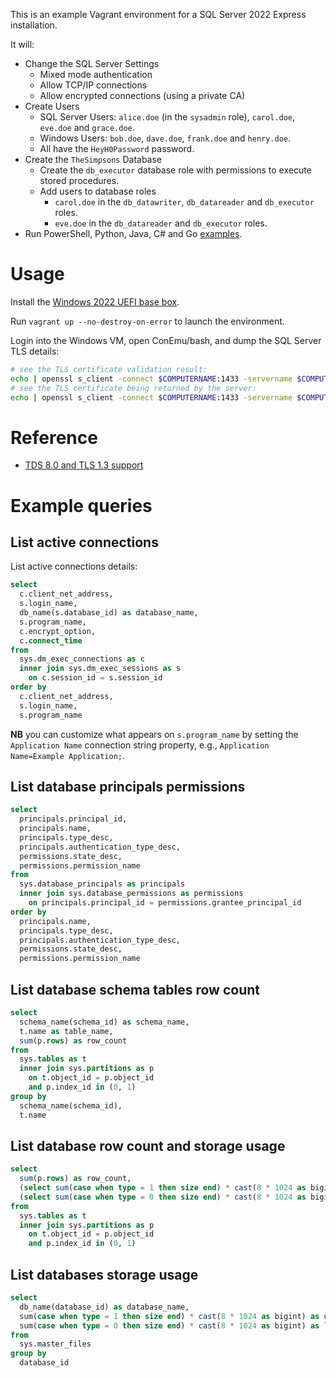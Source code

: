 This is an example Vagrant environment for a SQL Server 2022 Express installation.

It will:

* Change the SQL Server Settings
  * Mixed mode authentication
  * Allow TCP/IP connections
  * Allow encrypted connections (using a private CA)
* Create Users
  * SQL Server Users: `alice.doe` (in the `sysadmin` role), `carol.doe`, `eve.doe` and `grace.doe`.
  * Windows Users: `bob.doe`, `dave.doe`, `frank.doe` and `henry.doe`.
  * All have the `HeyH0Password` password.
* Create the `TheSimpsons` Database
  * Create the `db_executor` database role with permissions to execute stored procedures.
  * Add users to database roles
    * `carol.doe` in the `db_datawriter`, `db_datareader` and `db_executor` roles.
    * `eve.doe` in the `db_datareader` and `db_executor` roles.
* Run PowerShell, Python, Java, C# and Go [examples](examples/).


# Usage

Install the [Windows 2022 UEFI base box](https://github.com/rgl/windows-vagrant).

Run `vagrant up --no-destroy-on-error` to launch the environment.

Login into the Windows VM, open ConEmu/bash, and dump the SQL Server TLS details:

```bash
# see the TLS certificate validation result:
echo | openssl s_client -connect $COMPUTERNAME:1433 -servername $COMPUTERNAME -CAfile /c/vagrant/tmp/ca/example-ca-crt.pem
# see the TLS certificate being returned by the server:
echo | openssl s_client -connect $COMPUTERNAME:1433 -servername $COMPUTERNAME -CAfile /c/vagrant/tmp/ca/example-ca-crt.pem | openssl x509 -noout -text
```


# Reference

* [TDS 8.0 and TLS 1.3 support](https://learn.microsoft.com/en-us/sql/relational-databases/security/networking/tds-8-and-tls-1-3?view=sql-server-ver16)


# Example queries

## List active connections

List active connections details:

```sql
select
  c.client_net_address,
  s.login_name,
  db_name(s.database_id) as database_name,
  s.program_name,
  c.encrypt_option,
  c.connect_time
from
  sys.dm_exec_connections as c
  inner join sys.dm_exec_sessions as s
    on c.session_id = s.session_id
order by
  c.client_net_address,
  s.login_name,
  s.program_name
```

**NB** you can customize what appears on `s.program_name` by setting the `Application Name`
connection string property, e.g., `Application Name=Example Application;`.

## List database principals permissions

```sql
select
  principals.principal_id,
  principals.name,
  principals.type_desc, 
  principals.authentication_type_desc,
  permissions.state_desc,
  permissions.permission_name
from
  sys.database_principals as principals
  inner join sys.database_permissions as permissions
    on principals.principal_id = permissions.grantee_principal_id
order by
  principals.name,
  principals.type_desc,
  principals.authentication_type_desc,
  permissions.state_desc,
  permissions.permission_name
```

## List database schema tables row count

```sql
select
  schema_name(schema_id) as schema_name,
  t.name as table_name,
  sum(p.rows) as row_count
from
  sys.tables as t
  inner join sys.partitions as p
    on t.object_id = p.object_id
    and p.index_id in (0, 1)
group by
  schema_name(schema_id),
  t.name
```

## List database row count and storage usage

```sql
select
  sum(p.rows) as row_count,
  (select sum(case when type = 1 then size end) * cast(8 * 1024 as bigint) from sys.master_files where database_id = db_id()) as data_size_bytes,
  (select sum(case when type = 0 then size end) * cast(8 * 1024 as bigint) from sys.master_files where database_id = db_id()) as log_size_bytes
from
  sys.tables as t
  inner join sys.partitions as p
    on t.object_id = p.object_id
    and p.index_id in (0, 1)
```

## List databases storage usage

```sql
select
  db_name(database_id) as database_name,
  sum(case when type = 1 then size end) * cast(8 * 1024 as bigint) as data_size_bytes,
  sum(case when type = 0 then size end) * cast(8 * 1024 as bigint) as log_size_bytes
from
  sys.master_files
group by
  database_id
```
